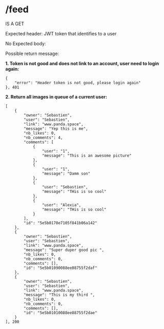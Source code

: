 # /feed

IS A GET

Expected header:
JWT token that identifies to a user

No Expected body:

Possible return message:

**1. Token is not good and does not link to an account, user need to login again:**
```
{
    "error": "Header token is not good, please login again"
}, 401
```

**2. Return all images in queue of a current user:**

```
[
    {
        "owner": "Sebastien",
        "user": "Sebastien",
        "link": "www.panda.space",
        "message": "Yep this is me",
        "nb_likes": 0,
        "nb_comments": 4,
        "comments": [
            {
                "user": "1",
                "message": "This is an awesome picture"
            },
            {
                "user": "1",
                "message": "Damm son"
            },
            {
                "user": "Sebastien",
                "message": "THis is so cool"
            },
            {
                "user": "Alexia",
                "message": "THis is so cool"
            }
        ],
        "id": "5e5b0170e7105f841b06a142"
    },
    {
        "owner": "Sebastien",
        "user": "Sebastien",
        "link": "www.panda.space",
        "message": "Super duper good pic ",
        "nb_likes": 0,
        "nb_comments": 0,
        "comments": [],
        "id": "5e5b01090088ee88755f2daf"
    },
    {
        "owner": "Sebastien",
        "user": "Sebastien",
        "link": "www.panda.space",
        "message": "This is my third ",
        "nb_likes": 0,
        "nb_comments": 0,
        "comments": [],
        "id": "5e5b01010088ee88755f2dae"
    }
], 200

```